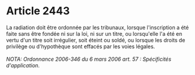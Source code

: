 # Article 2443

La radiation doit être ordonnée par les tribunaux, lorsque l'inscription a été faite sans être fondée ni sur la loi, ni sur un titre, ou lorsqu'elle l'a été en vertu d'un titre soit irrégulier, soit éteint ou soldé, ou lorsque les droits de privilège ou d'hypothèque sont effacés par les voies légales.<br/><br/><i>NOTA:  Ordonnance 2006-346 du 6 mars 2006 art. 57 : Spécificités d'application.</i>